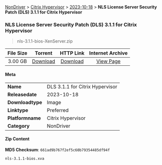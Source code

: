 
[NonDriver](/README.md)  >  [Citrix Hypervisor](/index/NonDriver/Citrix_Hypervisor.md)  >  [2023-10-18](/index/NonDriver/Citrix_Hypervisor/2023-10-18.md)  >  **NLS License Server Security Patch (DLS) 3.1.1 for Citrix Hypervisor**


###    NLS License Server Security Patch (DLS) 3.1.1 for Citrix Hypervisor

> nls-3.1.1-bios-XenServer.zip   


| **File Size** | **Torrent**  | **HTTP Link** | **Internet Archive** |
|:-------------:|:------------:|:-------------:|:--------------------:|
| 3.00 GB |  [Download](https://archive.org/download/nvgpu_nls-3.1.1-bios-XenServer.zip/nvgpu_nls-3.1.1-bios-XenServer.zip_archive.torrent)       | [Download](https://archive.org/compress/nvgpu_nls-3.1.1-bios-XenServer.zip) | [View Page](https://archive.org/details/nvgpu_nls-3.1.1-bios-XenServer.zip)       |

#### Meta

<table>
<tr><td><strong>Name</strong></td><td>DLS 3.1.1 for Citrix Hypervisor</td></tr>
<tr><td><strong>Releasedate</strong></td><td>2023-10-18</td></tr>
<tr><td><strong>Downloadtype</strong></td><td>Image</td></tr>
<tr><td><strong>Linktype</strong></td><td>Preferred</td></tr>
<tr><td><strong>Platformname</strong></td><td>Citrix Hypervisor</td></tr>
<tr><td><strong>Category</strong></td><td>NonDriver</td></tr>
</table>

#### Zip Content

**MD5 Checksum**: `661ad9b767f2ef5c60b79354485df94f`

```text
nls-3.1.1-bios.xva
```